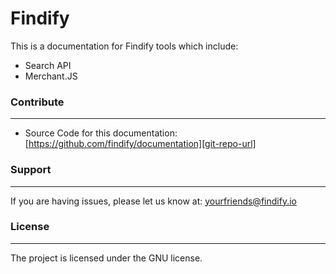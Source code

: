 # Findify

This is a documentation for Findify tools which include: 

- Search API
- Merchant.JS

### Contribute
----------

- Source Code for this documentation: [https://github.com/findify/documentation][git-repo-url]

### Support
-------

If you are having issues, please let us know at: [yourfriends@findify.io][email]

### License
-------

The project is licensed under the GNU license.

[git-repo-url]: <https://github.com/joemccann/dillinger.git>
[email]: <yourfriends@findify.io>